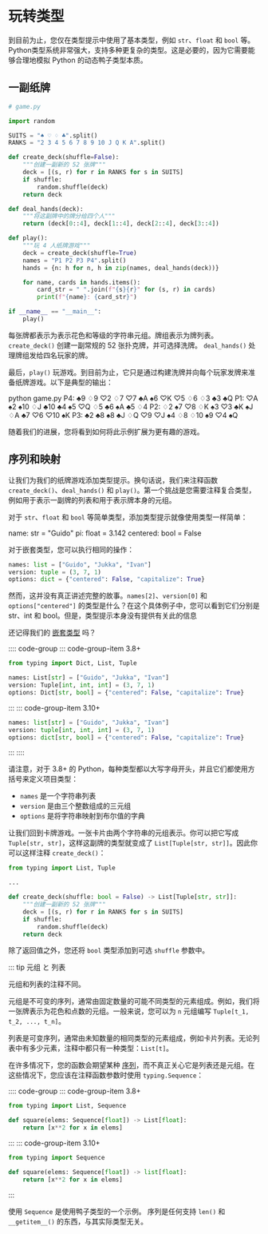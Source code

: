 # 玩转类型

到目前为止，您仅在类型提示中使用了基本类型，例如 `str`、`float` 和 `bool` 等。Python类型系统非常强大，支持多种更复杂的类型。这是必要的，因为它需要能够合理地模拟 Python 的动态鸭子类型本质。

## 一副纸牌

```py :no-line-numbers
# game.py

import random

SUITS = "♠ ♡ ♢ ♣".split()
RANKS = "2 3 4 5 6 7 8 9 10 J Q K A".split()

def create_deck(shuffle=False):
    """创建一副新的 52 张牌"""
    deck = [(s, r) for r in RANKS for s in SUITS]
    if shuffle:
        random.shuffle(deck)
    return deck

def deal_hands(deck):
    """将这副牌中的牌分给四个人"""
    return (deck[0::4], deck[1::4], deck[2::4], deck[3::4])

def play():
    """玩 4 人纸牌游戏"""
    deck = create_deck(shuffle=True)
    names = "P1 P2 P3 P4".split()
    hands = {n: h for n, h in zip(names, deal_hands(deck))}

    for name, cards in hands.items():
        card_str = " ".join(f"{s}{r}" for (s, r) in cards)
        print(f"{name}: {card_str}")

if __name__ == "__main__":
    play()
```

每张牌都表示为表示花色和等级的字符串元组。牌组表示为牌列表。`create_deck()` 创建一副常规的 52 张扑克牌，并可选择洗牌。 `deal_hands()` 处理牌组发给四名玩家的牌。

最后，`play()` 玩游戏。到目前为止，它只是通过构建洗牌并向每个玩家发牌来准备纸牌游戏。以下是典型的输出：

<v-termynal forward-button restart-button lazy>
  <vt-input>python game.py</vt-input>
  <vt-text>P4: ♣9 ♢9 ♡2 ♢7 ♡7 ♣A ♠6 ♡K ♡5 ♢6 ♢3 ♣3 ♣Q</vt-text>
  <vt-text>P1: ♡A ♠2 ♠10 ♢J ♣10 ♣4 ♠5 ♡Q ♢5 ♣6 ♠A ♣5 ♢4</vt-text>
  <vt-text>P2: ♢2 ♠7 ♡8 ♢K ♠3 ♡3 ♣K ♠J ♢A ♣7 ♡6 ♡10 ♠K</vt-text>
  <vt-text>P3: ♣2 ♣8 ♠8 ♣J ♢Q ♡9 ♡J ♠4 ♢8 ♢10 ♠9 ♡4 ♠Q</vt-text>
</v-termynal>

随着我们的进展，您将看到如何将此示例扩展为更有趣的游戏。

## 序列和映射

让我们为我们的纸牌游戏添加类型提示。换句话说，我们来注释函数 `create_deck()`、`deal_hands()` 和 `play()`。第一个挑战是您需要注释复合类型，例如用于表示一副牌的列表和用于表示牌本身的元组。

对于 `str`、`float` 和 `bool` 等简单类型，添加类型提示就像使用类型一样简单：

<v-termynal forward-button restart-button lazy>
  <vt-input prompt=">>>">name: str = "Guido"</vt-input>
  <vt-input prompt=">>>">pi: float = 3.142</vt-input>
  <vt-input prompt=">>>">centered: bool = False</vt-input>
</v-termynal>

对于嵌套类型，您可以执行相同的操作：

```py
names: list = ["Guido", "Jukka", "Ivan"]
version: tuple = (3, 7, 1)
options: dict = {"centered": False, "capitalize": True}
```

然而，这并没有真正讲述完整的故事。`names[2]`、`version[0]` 和 `options["centered"]` 的类型是什么？在这个具体例子中，您可以看到它们分别是 str、int 和 bool。但是，类型提示本身没有提供有关此的信息

还记得我们的 [嵌套类型] 吗？

:::: code-group
::: code-group-item 3.8+

```py :no-line-numbers
from typing import Dict, List, Tuple

names: List[str] = ["Guido", "Jukka", "Ivan"]
version: Tuple[int, int, int] = (3, 7, 1)
options: Dict[str, bool] = {"centered": False, "capitalize": True}
```

:::
::: code-group-item 3.10+

```py :no-line-numbers
names: list[str] = ["Guido", "Jukka", "Ivan"]
version: tuple[int, int, int] = (3, 7, 1)
options: dict[str, bool] = {"centered": False, "capitalize": True}
```

:::
::::

请注意，对于 3.8+ 的 Python，每种类型都以大写字母开头，并且它们都使用方括号来定义项目类型：

- `names` 是一个字符串列表
- `version` 是由三个整数组成的三元组
- `options` 是将字符串映射到布尔值的字典

让我们回到卡牌游戏。一张卡片由两个字符串的元组表示。你可以把它写成 `Tuple[str, str]`，这样这副牌的类型就变成了 `List[Tuple[str, str]]`。因此你可以这样注释 `create_deck()`：

```py :no-line-numbers
from typing import List, Tuple

...

def create_deck(shuffle: bool = False) -> List[Tuple[str, str]]:
    """创建一副新的 52 张牌"""
    deck = [(s, r) for r in RANKS for s in SUITS]
    if shuffle:
        random.shuffle(deck)
    return deck
```

除了返回值之外，您还将 `bool` 类型添加到可选 `shuffle` 参数中。

::: tip 元组 と 列表

元组和列表的注释不同。

元组是不可变的序列，通常由固定数量的可能不同类型的元素组成。例如，我们将一张牌表示为花色和点数的元组。一般来说，您可以为 `n` 元组编写 `Tuple[t_1, t_2, ..., t_n]`。

列表是可变序列，通常由未知数量的相同类型的元素组成，例如卡片列表。无论列表中有多少元素，注释中都只有一种类型：`List[t]`。

在许多情况下，您的函数会期望某种 [序列]，而不真正关心它是列表还是元组。在这些情况下，您应该在注释函数参数时使用 `typing.Sequence`：

:::: code-group
::: code-group-item 3.8+

```py :no-line-numbers
from typing import List, Sequence

def square(elems: Sequence[float]) -> List[float]:
    return [x**2 for x in elems]
```

:::
::: code-group-item 3.10+

```py :no-line-numbers
from typing import Sequence

def square(elems: Sequence[float]) -> list[float]:
    return [x**2 for x in elems]
```

:::

使用 `Sequence` 是使用鸭子类型的一个示例。 序列是任何支持 `len()` 和 `__getitem__()` 的东西，与其实际类型无关。

[嵌套类型]: ./hello_types#嵌套类型
[序列]: https://docs.python.org/3/glossary.html#term-sequence
